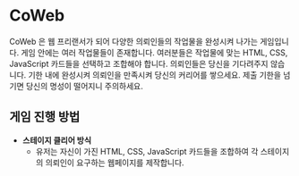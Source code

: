 # CoWeb
CoWeb 은 웹 프리랜서가 되어 다양한 의뢰인들의 작업물을 완성시켜 나가는 게임입니다. 게임 안에는 여러 작업물들이 존재합니다. 여러분들은 작업물에 맞는 HTML, CSS, JavaScript 카드들을 선택하고 조합해야 합니다.
의뢰인들은 당신을 기다려주지 않습니다. 기한 내에 완성시켜 의뢰인을 만족시켜 당신의 커리어를 쌓으세요. 제출 기한을 넘기면 당신의 명성이 떨어지니 주의하세요.

## 게임 진행 방법

- **스테이지 클리어 방식**
    - 유저는 자신이 가진 HTML, CSS, JavaScript 카드들을 조합하여 각 스테이지의 의뢰인이 요구하는 웹페이지를 제작합니다.